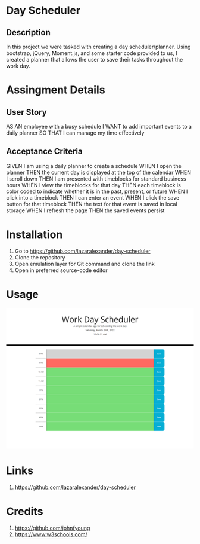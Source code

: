 # Day Scheduler

## Description

In this project we were tasked with creating a day scheduler/planner. Using bootstrap, jQuery, Moment.js, and some starter code provided to us, I created a planner that allows the user to save their tasks throughout the work day.

# Assingment Details

## User Story

AS AN employee with a busy schedule
I WANT to add important events to a daily planner
SO THAT I can manage my time effectively


## Acceptance Criteria

GIVEN I am using a daily planner to create a schedule
WHEN I open the planner
THEN the current day is displayed at the top of the calendar
WHEN I scroll down
THEN I am presented with timeblocks for standard business hours
WHEN I view the timeblocks for that day
THEN each timeblock is color coded to indicate whether it is in the past, present, or future
WHEN I click into a timeblock
THEN I can enter an event
WHEN I click the save button for that timeblock
THEN the text for that event is saved in local storage
WHEN I refresh the page
THEN the saved events persist


# Installation

1. Go to https://github.com/lazaralexander/day-scheduler
2. Clone the repository
3. Open emulation layer for Git command and clone the link
4. Open in preferred source-code editor

# Usage

![Screenshot of Website](https://github.com/lazaralexander/day-scheduler/blob/main/images/Screenshot%202022-03-26%20100628.png "Website")

# Links

1. https://github.com/lazaralexander/day-scheduler

# Credits

1. https://github.com/johnfyoung
2. https://www.w3schools.com/